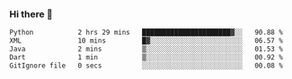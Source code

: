 ### Hi there 👋

<!--START_SECTION:waka-->

```txt
Python           2 hrs 29 mins   ██████████████████████▓░░   90.88 %
XML              10 mins         █▓░░░░░░░░░░░░░░░░░░░░░░░   06.57 %
Java             2 mins          ▒░░░░░░░░░░░░░░░░░░░░░░░░   01.53 %
Dart             1 min           ▒░░░░░░░░░░░░░░░░░░░░░░░░   00.92 %
GitIgnore file   0 secs          ░░░░░░░░░░░░░░░░░░░░░░░░░   00.08 %
```

<!--END_SECTION:waka-->


<!--
**AnkelMauCastillo/AnkelMauCastillo** is a ✨ _special_ ✨ repository because its `README.md` (this file) appears on your GitHub profile.

Here are some ideas to get you started:

- 🔭 I’m currently working on ...
- 🌱 I’m currently learning ...
- 👯 I’m looking to collaborate on ...
- 🤔 I’m looking for help with ...
- 💬 Ask me about ...
- 📫 How to reach me: ...
- 😄 Pronouns: ...
- ⚡ Fun fact: ...
-->
